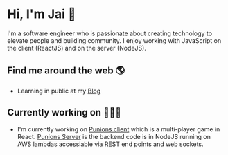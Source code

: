 # Hi, I'm Jai 👋

<!--
**iJKTen/iJKTen** is a ✨ _special_ ✨ repository because its `README.md` (this file) appears on your GitHub profile.

Here are some ideas to get you started:

- 🔭 I’m currently working on ...
- 🌱 I’m currently learning ...
- 👯 I’m looking to collaborate on ...
- 🤔 I’m looking for help with ...
- 💬 Ask me about ...
- 📫 How to reach me: ...
- 😄 Pronouns: ...
- ⚡ Fun fact: ...
-->

I'm a software engineer who is passionate about creating technology to elevate people and building community. I enjoy working with JavaScript on the client (ReactJS) and on the server (NodeJS).

## Find me around the web 🌎

- Learning in public at my [Blog](https://ijk.ghost.io)

## Currently working on 👨🏽‍💻

- I'm currently working on [Punions client](https://github.com/iJKTen/punions-client) which is a multi-player game in React. [Punions Server](https://github.com/iJKTen/punions-server) is the backend code is in NodeJS running on AWS lambdas accessiable via REST end points and web sockets.
